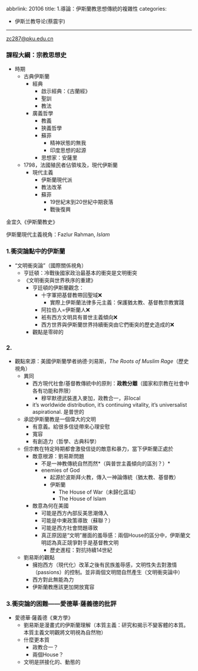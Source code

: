 abbrlink: 20106
title: 1.導論：伊斯蘭教思想傳統的複雜性
categories:
  - 伊斯兰教导论(蔡震宇)
---
zc287@pku.edu.cn

### 課程大綱：宗教思想史

- 時期
	- 古典伊斯蘭
		- 經典
			- 啟示經典：《古蘭經》
			- 聖訓
			- 教法
		- 廣義哲學
			- 教義
			- 狹義哲學
			- 蘇菲
				- 精神狀態的無我
				- 印度思想的起源
			- 思想家：安薩里
	- 1798，法國殖民者佔領埃及，現代伊斯蘭
		- 現代主義
			- 伊斯蘭現代派
			- 教法改革
			- 蘇菲
				- 19世紀末到20世紀中期衰落
				- 戰後復興

金宜久《伊斯蘭教史》

伊斯蘭現代主義視角：Fazlur Rahman, *Islam*

### 1.衝突論點中的伊斯蘭

- “文明衝突論”（國際關係視角）
	- 亨廷頓：冷戰後國家政治最基本的衝突是文明衝突
	- 《文明衝突與世界秩序的重建》
		- 亨廷頓的伊斯蘭觀念：
			- 十字軍把基督教帶回聖域❌
				- 實際上伊斯蘭法律多元主義：保護猶太教、基督教宗教實踐
			- 阿拉伯人=伊斯蘭人❌
			- 衹有西方文明具有普世主義傾向❌
			- 西方世界與伊斯蘭世界持續衝突由它們衝突的歷史造成的❌
		- 觀點是零碎的

### 2.

- 觀點來源：美國伊斯蘭學者纳德·刘易斯，*The Roots of Muslim Rage*（歷史視角）
	- 異同
		- 西方現代社會/基督教傳統中的原則：**政教分離**（國家和宗教在社會中各有功能和界限）
			- 穆罕默德武裝進入麥加，政教合一，非local
		- it’s worldwide distribution, it’s continuing vitality, it’s universalist aspirational. 是普世的
	- 承認伊斯蘭教是一個偉大的文明
		- 有意義。給很多信徒帶來心理安慰
		- 寬容
		- 有創造力（哲學、古典科學）
	- 但宗教在特定時期都會激發信徒的敵意和暴力，當下伊斯蘭正處於
		- 敵意根源：劉易斯問題
			- 不是一神教傳統自然而然*（與普世主義傾向的區別？）*
			- enemies of God
				- 起源於波斯拜火教，傳入一神論傳統（猶太教、基督教）
				- 伊斯蘭
					- The House of War（未歸化區域）
					- The House of Islam
		- 敵意為何在美國
			- 可能是西方內部反美思潮傳入
			- 可能是中東政策導致（蘇聯？）
			- 可能是西方社會問題導致
			- 真正原因是“文明”層面的羞辱感：兩個House的區分中，伊斯蘭文明認為真正競爭對手是基督教文明
				- 歷史進程：對抗持續14世紀
	- 劉易斯的觀點
		- 擁抱西方（現代化）改革之後有民族羞辱感，文明性失去對激情（passions）的控制。並非兩個文明間自然產生（文明衝突論中）
		- 西方對此無能為力
		- 伊斯蘭教應該更加開放寬容

### 3.衝突論的困難——愛德華·薩義德的批評

- 愛德華·薩義德《東方學》
	- 劉易斯是漫畫式的伊斯蘭理解（本質主義：研究和揭示不變客體的本質。本質主義文明觀將文明視為自然物）
	- 什麼更本質
		- 政教合一？
		- 兩個House？
	- 文明是拼接化的、動態的